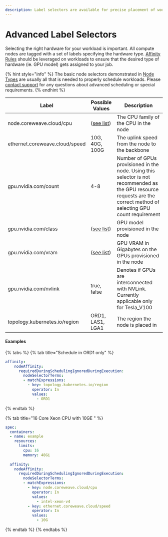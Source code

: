 ```yaml
---
description: Label selectors are available for precise placement of workloads
---
```


# Advanced Label Selectors

Selecting the right hardware for your workload is important. All compute nodes are tagged with a set of labels specifying the hardware type. [Affinity Rules](https://kubernetes.io/docs/concepts/configuration/assign-pod-node/#affinity-and-anti-affinity) should be leveraged on workloads to ensure that the desired type of hardware (ie. GPU model) gets assigned to your job.

{% hint style="info" %}
The basic node selectors demonstrated in [Node Types](node-types.md#requesting-compute-in-kubernetes) are usually all that is needed to properly schedule workloads. Please [contact support](mailto:%20cloud.support@coreweave.com) for any questions about advanced scheduling or special requirements.
{% endhint %}

| Label                          | Possible Values                                                                         | Description                                                                                                                                                           |
| ------------------------------ | --------------------------------------------------------------------------------------- | --------------------------------------------------------------------------------------------------------------------------------------------------------------------- |
| node.coreweave.cloud/cpu       | ([see list](../resources/resource-based-pricing.md#cpu-only-instance-resource-pricing)) | The CPU family of the CPU in the node                                                                                                                                 |
| ethernet.coreweave.cloud/speed | 10G, 40G, 100G                                                                          | The uplink speed from the node to the backbone                                                                                                                        |
| gpu.nvidia.com/count           | 4-8                                                                                     | Number of GPUs provisioned in the node. Using this selector is not recommended as the GPU resource requests are the correct method of selecting GPU count requirement |
| gpu.nvidia.com/class           | ([see list](node-types.md#gpu-availability))                                            | GPU model provisioned in the node                                                                                                                                     |
| gpu.nvidia.com/vram            | ([see list](node-types.md#gpu-availability))                                            | GPU VRAM in Gigabytes on the GPUs provisioned in the node                                                                                                             |
| gpu.nvidia.com/nvlink          | true, false                                                                             | Denotes if GPUs are interconnected with NVLink. Currently applicable only for Tesla\_V100                                                                             |
| topology.kubernetes.io/region  | ORD1, LAS1, LGA1                                                                        | The region the node is placed in                                                                                                                                      |

#### Examples

{% tabs %}
{% tab title="Schedule in ORD1 only" %}
```yaml
affinity:
    nodeAffinity:
      requiredDuringSchedulingIgnoredDuringExecution:
        nodeSelectorTerms:
        - matchExpressions:
          - key: topology.kubernetes.io/region
            operator: In
            values:
              - ORD1
```
{% endtab %}

{% tab title="16 Core Xeon CPU with 10GE " %}
```yaml
spec:
  containers:
  - name: example
    resources:
      limits:
        cpu: 16
        memory: 48Gi
        
  affinity:
    nodeAffinity:
      requiredDuringSchedulingIgnoredDuringExecution:
        nodeSelectorTerms:
        - matchExpressions:
          - key: node.coreweave.cloud/cpu
            operator: In
            values:
              - intel-xeon-v4
          - key: ethernet.coreweave.cloud/speed
            operator: In
            values:
              - 10G
```
{% endtab %}
{% endtabs %}

####

